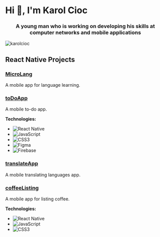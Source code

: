 # Hi 👋, I'm Karol Cioc #
<h3 align="center">A young man who is working on developing his skills at computer networks and mobile applications</h3>
<p align="left"><img src="https://komarev.com/ghpvc/?username=karolcioc&label=Profile%20views&color=0e75b6&style=flat" alt="karolcioc" /></p>

## React Native Projects

### [MicroLang](https://github.com/KarolCioc/MicroLang)
A mobile app for language learning.

### [toDoApp](https://github.com/KarolCioc/toDoApp)
A mobile to-do app.

**Technologies:**
- ![React Native](https://img.shields.io/badge/React_Native-blue?style=flat&logo=react)
- ![JavaScript](https://img.shields.io/badge/JavaScript-yellow?style=flat&logo=javascript)
- ![CSS3](https://img.shields.io/badge/CSS3-blue?style=flat&logo=css3)
- ![Figma](https://img.shields.io/badge/Figma-purple?style=flat&logo=figma)
- ![Firebase](https://img.shields.io/badge/Firebase-orange?style=flat&logo=firebase)



### [translateApp](https://github.com/KarolCioc/translateApp)
A mobile translating languages app.

### [coffeeListing](https://github.com/KarolCioc/coffeeListing)
A mobile app for listing coffee.

**Technologies:**
- ![React Native](https://img.shields.io/badge/React_Native-blue?style=flat&logo=react)
- ![JavaScript](https://img.shields.io/badge/JavaScript-yellow?style=flat&logo=javascript)
- ![CSS3](https://img.shields.io/badge/CSS3-blue?style=flat&logo=css3)

